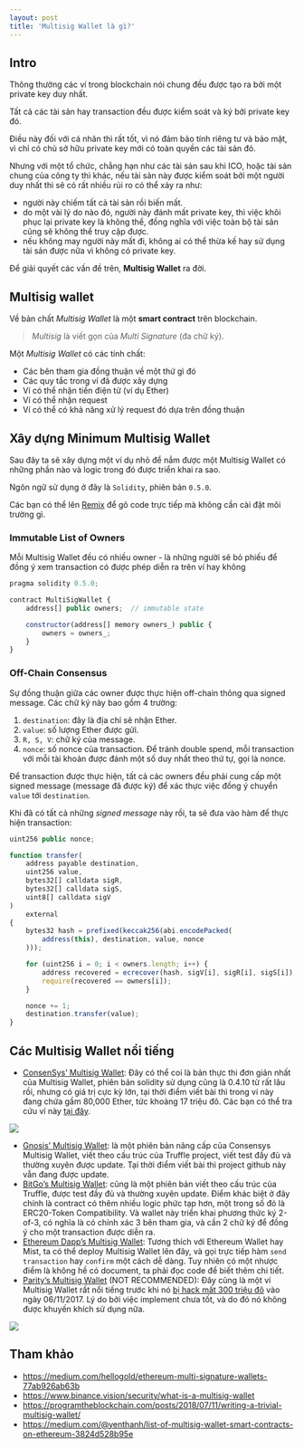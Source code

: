 ```yaml
---
layout: post
title: 'Multisig Wallet là gì?'
---
```


## Intro

Thông thường các ví trong blockchain nói chung đều được tạo ra bởi một private key duy nhất.

Tất cả các tài sản hay transaction đều được kiểm soát và ký bởi private key đó.

Điều này đối với cá nhân thì rất tốt, vì nó đảm bảo tính riêng tư và bảo mật, vì chỉ có chủ sở hữu private key mới có toàn quyền các tài sản đó.

Nhưng với một tổ chức, chẳng hạn như các tài sản sau khi ICO, hoặc tài sản chung của công ty thì khác, nếu tài sản này được kiểm soát bởi một người duy nhất thì sẽ có rất nhiều rủi ro có thể xảy ra như:

- người này chiếm tất cả tài sản rồi biến mất.
- do một vài lý do nào đó, người này đánh mất private key, thì việc khôi phục lại private key là không thể, đồng nghĩa với việc toàn bộ tài sản cũng sẽ không thể truy cập được.
- nếu không may người này mất đi, không ai có thể thừa kế hay sử dụng tài sản được nữa vì không có private key.

Để giải quyết các vấn đề trên, **Multisig Wallet** ra đời.

## Multisig wallet

Về bản chất _Multisig Wallet_ là một **smart contract** trên blockchain.

> _Multisig_ là viết gọn của _Multi Signature_ (đa chữ ký).

Một _Multisig Wallet_ có các tính chất:

- Các bên tham gia đồng thuận về một thứ gì đó
- Các quy tắc trong ví đã được xây dựng
- Ví có thể nhận tiền điện tử (ví dụ Ether)
- Ví có thể nhận request
- Ví có thể có khả năng xử lý request đó dựa trên đồng thuận

## Xây dựng Minimum Multisig Wallet

Sau đây ta sẽ xây dựng một ví dụ nhỏ để nắm được một Multisig Wallet có những phần nào và logic trong đó được triển khai ra sao.

Ngôn ngữ sử dụng ở đây là `Solidity`, phiên bản `0.5.0`.

Các bạn có thể lên [Remix](https://remix.ethereum.org/#optimize=true&evmVersion=null&version=soljson-v0.5.0+commit.1d4f565a.js) để gõ code trực tiếp mà không cần cài đặt môi trường gì.

### Immutable List of Owners

Mỗi Multisig Wallet đều có nhiều owner - là những người sẽ bỏ phiếu để đồng ý xem transaction có được phép diễn ra trên ví hay không

```js
pragma solidity 0.5.0;

contract MultiSigWallet {
    address[] public owners;  // immutable state

    constructor(address[] memory owners_) public {
        owners = owners_;
    }
}
```

### Off-Chain Consensus

Sự đồng thuận giữa các owner được thực hiện off-chain thông qua signed message. Các chữ ký này bao gồm 4 trường:

1. `destination`: đây là địa chỉ sẽ nhận Ether.
2. `value`: số lượng Ether được gửi.
3. `R, S, V`: chữ ký của message.
4. `nonce`: số nonce của transaction. Để tránh double spend, mỗi transaction với mỗi tài khoản được đánh một số duy nhất theo thứ tự, gọi là nonce.

Để transaction được thực hiện, tất cả các owners đều phải cung cấp một signed message (message đã được ký) để xác thực việc đồng ý chuyển `value` tới `destination`.

Khi đã có tất cả những _signed message_ này rồi, ta sẽ đưa vào hàm để thực hiện transaction:

```js
uint256 public nonce;

function transfer(
    address payable destination,
    uint256 value,
    bytes32[] calldata sigR,
    bytes32[] calldata sigS,
    uint8[] calldata sigV
)
    external
{
    bytes32 hash = prefixed(keccak256(abi.encodePacked(
        address(this), destination, value, nonce
    )));

    for (uint256 i = 0; i < owners.length; i++) {
        address recovered = ecrecover(hash, sigV[i], sigR[i], sigS[i]);
        require(recovered == owners[i]);
    }

    nonce += 1;
    destination.transfer(value);
}
```

## Các Multisig Wallet nổi tiếng

- [ConsenSys’ Multisig Wallet](https://github.com/ConsenSys/MultiSigWallet): Đây có thể coi là bản thực thi đơn giản nhất của Multisig Wallet, phiên bản solidity sử dụng cũng là 0.4.10 từ rất lâu rồi, nhưng có giá trị cực kỳ lớn, tại thời điểm viết bài thì trong ví này đang chứa gầm 80,000 Ether, tức khoảng 17 triệu đô. Các bạn có thể tra cứu ví này [tại đây](https://etherscan.io/address/0x851b7f3ab81bd8df354f0d7640efcd7288553419).

![]({{site.url}}/assets/images/multisig/consensys.png)

- [Gnosis’ Multisig Wallet](https://github.com/Gnosis/MultiSigWallet): là một phiên bản nâng cấp của Consensys Multisig Wallet, viết theo cấu trúc của Truffle project, viết test đầy đủ và thường xuyên được update. Tại thời điểm viết bài thì project github này vẫn đang được update.
- [BitGo’s Multisig Wallet](https://github.com/BitGo/eth-multisig-v2): cũng là một phiên bản viết theo cấu trúc của Truffle, được test đầy đủ và thường xuyên update. Điểm khác biệt ở đây chính là contract có thêm nhiều logic phức tạp hơn, một trong số đó là ERC20-Token Compatibility. Và wallet này triển khai phương thức ký 2-of-3, có nghĩa là có chính xác 3 bên tham gia, và cần 2 chữ ký để đồng ý cho một transaction được diễn ra.
- [Ethereum Dapp’s Multisig Wallet](https://github.com/ethereum/dapp-bin/blob/master/wallet/wallet.sol): Tương thích với Ethereum Wallet hay Mist, ta có thể deploy Multisig Wallet lên đây, và gọi trực tiếp hàm `send transaction` hay `confirm` một cách dễ dàng. Tuy nhiên có một nhược điểm là không hề có document, ta phải đọc code để biết thêm chi tiết.
- [Parity’s Multisig Wallet](https://parity.io/) (NOT RECOMMENDED): Đây cũng là một ví Multisig Wallet rất nổi tiếng trước khi nó [bị hack mất 300 triệu đô](https://medium.com/chain-cloud-company-blog/parity-multisig-hack-again-b46771eaa838) vào ngày 06/11/2017. Lý do bởi việc implement chưa tốt, và do đó nó không được khuyến khích sử dụng nữa.

![]({{site.url}}/assets/images/multisig/parity.png)

## Tham khảo

- https://medium.com/hellogold/ethereum-multi-signature-wallets-77ab926ab63b
- https://www.binance.vision/security/what-is-a-multisig-wallet
- https://programtheblockchain.com/posts/2018/07/11/writing-a-trivial-multisig-wallet/
- https://medium.com/@yenthanh/list-of-multisig-wallet-smart-contracts-on-ethereum-3824d528b95e
